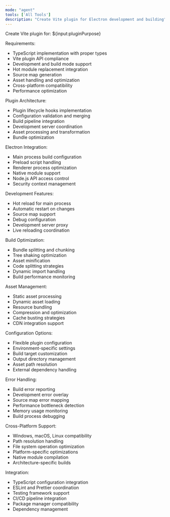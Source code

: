 ```yaml
---
mode: "agent"
tools: ['All Tools']
description: "Create Vite plugin for Electron development and building"
---
```


Create Vite plugin for: ${input:pluginPurpose}

Requirements:

- TypeScript implementation with proper types
- Vite plugin API compliance
- Development and build mode support
- Hot module replacement integration
- Source map generation
- Asset handling and optimization
- Cross-platform compatibility
- Performance optimization

Plugin Architecture:

- Plugin lifecycle hooks implementation
- Configuration validation and merging
- Build pipeline integration
- Development server coordination
- Asset processing and transformation
- Bundle optimization

Electron Integration:

- Main process build configuration
- Preload script handling
- Renderer process optimization
- Native module support
- Node.js API access control
- Security context management

Development Features:

- Hot reload for main process
- Automatic restart on changes
- Source map support
- Debug configuration
- Development server proxy
- Live reloading coordination

Build Optimization:

- Bundle splitting and chunking
- Tree shaking optimization
- Asset minification
- Code splitting strategies
- Dynamic import handling
- Build performance monitoring

Asset Management:

- Static asset processing
- Dynamic asset loading
- Resource bundling
- Compression and optimization
- Cache busting strategies
- CDN integration support

Configuration Options:

- Flexible plugin configuration
- Environment-specific settings
- Build target customization
- Output directory management
- Asset path resolution
- External dependency handling

Error Handling:

- Build error reporting
- Development error overlay
- Source map error mapping
- Performance bottleneck detection
- Memory usage monitoring
- Build process debugging

Cross-Platform Support:

- Windows, macOS, Linux compatibility
- Path resolution handling
- File system operation optimization
- Platform-specific optimizations
- Native module compilation
- Architecture-specific builds

Integration:

- TypeScript configuration integration
- ESLint and Prettier coordination
- Testing framework support
- CI/CD pipeline integration
- Package manager compatibility
- Dependency management
